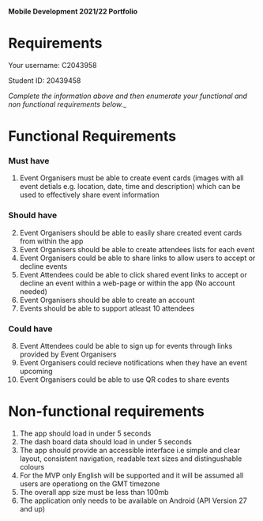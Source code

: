 **Mobile Development 2021/22 Portfolio**
# Requirements

Your username: C2043958

Student ID: 20439458

_Complete the information above and then enumerate your functional and non functional requirements below.__

# Functional Requirements 

### Must have

1. Event Organisers must be able to create event cards (images with all event detials e.g. location, date, time and description) which can be used to effectively share event information 

### Should have

2. Event Organisers should be able to easily share created event cards from within the app
3. Event Organisers should be able to create attendees lists for each event 
4. Event Organisers could be able to share links to allow users to accept or decline events
5. Event Attendees could be able to click shared event links to accept or decline an event within a web-page or within the app (No account needed)
6. Event Organisers should be able to create an account 
7. Events should be able to support atleast 10 attendees

### Could have 

8. Event Attendees could be able to sign up for events through links provided by Event Organisers 
9. Event Organisers could recieve notifications when they have an event upcoming
10. Event Organisers could be able to use QR codes to share events


# Non-functional requirements 

1. The app should load in under 5 seconds 
2. The dash board data should load in under 5 seconds 
3. The app should provide an accessible interface i.e simple and clear layout, consistent navigation, readable text sizes 
and distingushable colours
4. For the MVP only English will be supported and it will be assumed all users are operationg on the GMT timezone
5. The overall app size must be less than 100mb
6. The application only needs to be available on Android (API Version 27 and up) 
